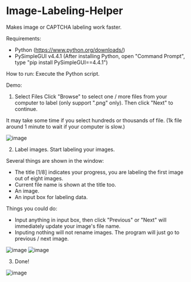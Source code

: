 # Image-Labeling-Helper
Makes image or CAPTCHA labeling work faster.

Requirements:
- Python (https://www.python.org/downloads/)
- PySimpleGUI v4.4.1 (After installing Python, open "Command Prompt", type "pip install PySimpleGUI==4.4.1")

How to run:
Execute the Python script.

Demo:
1. Select Files
Click "Browse" to select one / more files from your computer to label (only support ".png" only).
Then click "Next" to continue.

It may take some time if you select hundreds or thousands of file. (1k file around 1 minute to wait if your computer is slow.)

![image](https://user-images.githubusercontent.com/41886378/62787652-c10c2d80-baf7-11e9-9139-0b67deecdf12.png)

2. Label images.
Start labeling your images.

Several things are shown in the window:
- The title [1/8] indicates your progress, you are labeling the first image out of eight images.
- Current file name is shown at the title too.
- An image.
- An input box for labeling data.

Things you could do:
- Input anything in input box, then click "Previous" or "Next" will immediately update your image's file name.
- Inputing nothing will not rename images. The program will just go to previous / next image.

![image](https://user-images.githubusercontent.com/41886378/62788589-d08c7600-baf9-11e9-8dca-dfada3f01bf0.png)
![image](https://user-images.githubusercontent.com/41886378/62788895-6de7aa00-bafa-11e9-9258-019fa505c598.png)

3. Done!

![image](https://user-images.githubusercontent.com/41886378/62788983-92dc1d00-bafa-11e9-9d65-6f447f47dd89.png)

